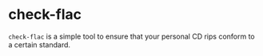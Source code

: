 check-flac
==========

`check-flac` is a simple tool to ensure that your personal CD rips conform to a certain standard.
